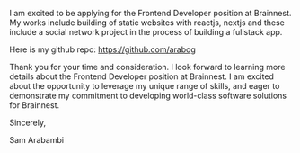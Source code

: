 

I am excited to be applying for the Frontend Developer position at   Brainnest.                                  
My works include building of static websites with reactjs, nextjs 
and these include a social network project in the process of building 
a fullstack app. 

Here is my github repo: https://github.com/arabog

Thank you for your time and consideration. I look forward to 
learning more details about the Frontend Developer position at 
Brainnest. I am excited about the opportunity to leverage my 
unique range of skills, and eager to demonstrate my commitment 
to developing world-class software solutions for Brainnest.

Sincerely,

Sam Arabambi 
